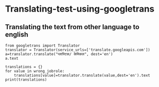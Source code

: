 # Translating-test-using-googletrans

## Translating the text from other language to english

```
from googletrans import Translator
translator = Translator(service_urls=['translate.googleapis.com'])
a=translator.translate("प्लास्टिक/ केमिकल", dest='en')
a.text

translations = {}
for value in wrong_jobrole:
    translations[value]=translator.translate(value,dest='en').text
print(translations)
```
